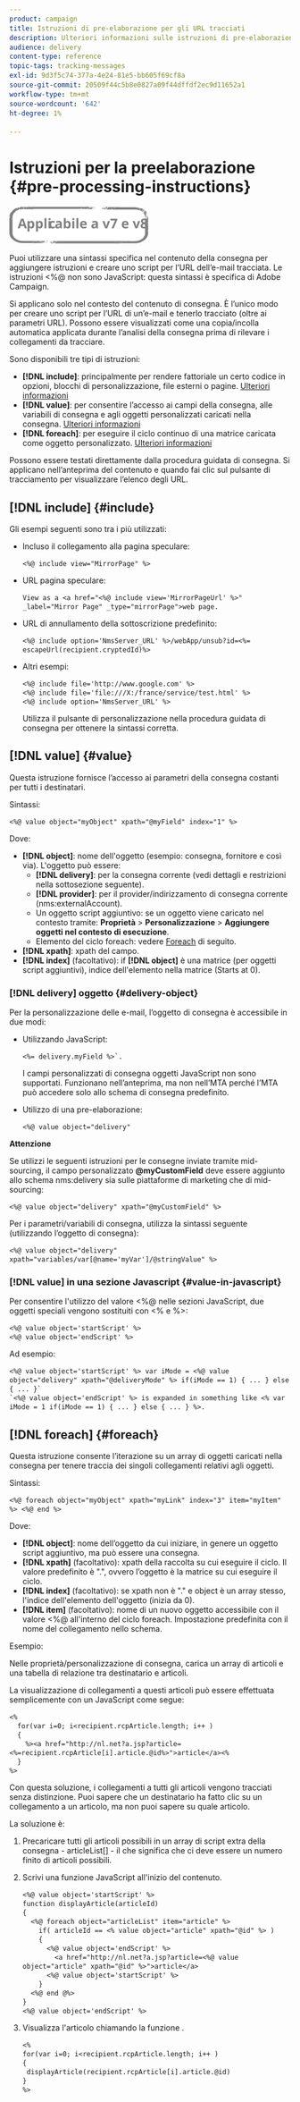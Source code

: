 ```yaml
---
product: campaign
title: Istruzioni di pre-elaborazione per gli URL tracciati
description: Ulteriori informazioni sulle istruzioni di pre-elaborazione da utilizzare per creare uno script dell’URL di un messaggio e-mail e tenerlo comunque traccia.
audience: delivery
content-type: reference
topic-tags: tracking-messages
exl-id: 9d3f5c74-377a-4e24-81e5-bb605f69cf8a
source-git-commit: 20509f44c5b8e0827a09f44dffdf2ec9d11652a1
workflow-type: tm+mt
source-wordcount: '642'
ht-degree: 1%

---
```


# Istruzioni per la preelaborazione {#pre-processing-instructions}

![](../../assets/common.svg)

Puoi utilizzare una sintassi specifica nel contenuto della consegna per aggiungere istruzioni e creare uno script per l’URL dell’e-mail tracciata. Le istruzioni &lt;%@ non sono JavaScript: questa sintassi è specifica di Adobe Campaign.

Si applicano solo nel contesto del contenuto di consegna. È l’unico modo per creare uno script per l’URL di un’e-mail e tenerlo tracciato (oltre ai parametri URL). Possono essere visualizzati come una copia/incolla automatica applicata durante l’analisi della consegna prima di rilevare i collegamenti da tracciare.

Sono disponibili tre tipi di istruzioni:

* **[!DNL include]**: principalmente per rendere fattoriale un certo codice in opzioni, blocchi di personalizzazione, file esterni o pagine. [Ulteriori informazioni](#include)
* **[!DNL value]**: per consentire l’accesso ai campi della consegna, alle variabili di consegna e agli oggetti personalizzati caricati nella consegna. [Ulteriori informazioni](#value)
* **[!DNL foreach]**: per eseguire il ciclo continuo di una matrice caricata come oggetto personalizzato. [Ulteriori informazioni](#foreach)

Possono essere testati direttamente dalla procedura guidata di consegna. Si applicano nell’anteprima del contenuto e quando fai clic sul pulsante di tracciamento per visualizzare l’elenco degli URL.

## [!DNL include] {#include}

Gli esempi seguenti sono tra i più utilizzati:

* Incluso il collegamento alla pagina speculare:

   ```
   <%@ include view="MirrorPage" %>  
   ```

* URL pagina speculare:

   ```
   View as a <a href="<%@ include view='MirrorPageUrl' %>" _label="Mirror Page" _type="mirrorPage">web page.
   ```

* URL di annullamento della sottoscrizione predefinito:

   ```
   <%@ include option='NmsServer_URL' %>/webApp/unsub?id=<%= escapeUrl(recipient.cryptedId)%>
   ```

* Altri esempi:

   ```
   <%@ include file='http://www.google.com' %>
   <%@ include file='file:///X:/france/service/test.html' %>
   <%@ include option='NmsServer_URL' %>
   ```

   Utilizza il pulsante di personalizzazione nella procedura guidata di consegna per ottenere la sintassi corretta.

## [!DNL value] {#value}

Questa istruzione fornisce l’accesso ai parametri della consegna costanti per tutti i destinatari.

Sintassi:

```
<%@ value object="myObject" xpath="@myField" index="1" %>
```

Dove:

* **[!DNL object]**: nome dell&#39;oggetto (esempio: consegna, fornitore e così via).
L&#39;oggetto può essere:
   * **[!DNL delivery]**: per la consegna corrente (vedi dettagli e restrizioni nella sottosezione seguente).
   * **[!DNL provider]**: per il provider/indirizzamento di consegna corrente (nms:externalAccount).
   * Un oggetto script aggiuntivo: se un oggetto viene caricato nel contesto tramite: **Proprietà** > **Personalizzazione** > **Aggiungere oggetti nel contesto di esecuzione**.
   * Elemento del ciclo foreach: vedere [Foreach](#foreach) di seguito.
* **[!DNL xpath]**: xpath del campo.
* **[!DNL index]** (facoltativo): if **[!DNL object]** è una matrice (per oggetti script aggiuntivi), indice dell&#39;elemento nella matrice (Starts at 0).

### [!DNL delivery] oggetto {#delivery-object}

Per la personalizzazione delle e-mail, l’oggetto di consegna è accessibile in due modi:

* Utilizzando JavaScript:

   ```
   <%= delivery.myField %>`.
   ```

   I campi personalizzati di consegna oggetti JavaScript non sono supportati. Funzionano nell’anteprima, ma non nell’MTA perché l’MTA può accedere solo allo schema di consegna predefinito.

* Utilizzo di una pre-elaborazione:

   ```
   <%@ value object="delivery"
   ```


**Attenzione**

Se utilizzi le seguenti istruzioni per le consegne inviate tramite mid-sourcing, il campo personalizzato **@myCustomField** deve essere aggiunto allo schema nms:delivery sia sulle piattaforme di marketing che di mid-sourcing:

```
<%@ value object="delivery" xpath="@myCustomField" %>
```

Per i parametri/variabili di consegna, utilizza la sintassi seguente (utilizzando l’oggetto di consegna):

```
<%@ value object="delivery" xpath="variables/var[@name='myVar']/@stringValue" %>
```

### [!DNL value] in una sezione Javascript {#value-in-javascript}

Per consentire l&#39;utilizzo del valore &lt;%@ nelle sezioni JavaScript, due oggetti speciali vengono sostituiti con &lt;% e %>:

```
<%@ value object='startScript' %>
<%@ value object='endScript' %>
```

Ad esempio:

```
<%@ value object='startScript' %> var iMode = <%@ value object="delivery" xpath="@deliveryMode" %> if(iMode == 1) { ... } else { ... }`
`<%@ value object='endScript' %> is expanded in something like <% var iMode = 1 if(iMode == 1) { ... } else { ... } %>.
```

## [!DNL foreach] {#foreach}

Questa istruzione consente l’iterazione su un array di oggetti caricati nella consegna per tenere traccia dei singoli collegamenti relativi agli oggetti.

Sintassi:

```
<%@ foreach object="myObject" xpath="myLink" index="3" item="myItem" %> <%@ end %>
```

Dove:

* **[!DNL object]**: nome dell’oggetto da cui iniziare, in genere un oggetto script aggiuntivo, ma può essere una consegna.
* **[!DNL xpath]** (facoltativo): xpath della raccolta su cui eseguire il ciclo. Il valore predefinito è &quot;.&quot;, ovvero l’oggetto è la matrice su cui eseguire il ciclo.
* **[!DNL index]** (facoltativo): se xpath non è &quot;.&quot; e object è un array stesso, l&#39;indice dell&#39;elemento dell&#39;oggetto (inizia da 0).
* **[!DNL item]** (facoltativo): nome di un nuovo oggetto accessibile con il valore &lt;%@ all&#39;interno del ciclo foreach. Impostazione predefinita con il nome del collegamento nello schema.

Esempio:

Nelle proprietà/personalizzazione di consegna, carica un array di articoli e una tabella di relazione tra destinatario e articoli.

La visualizzazione di collegamenti a questi articoli può essere effettuata semplicemente con un JavaScript come segue:

```
<%
  for(var i=0; i<recipient.rcpArticle.length; i++ )
  {
    %><a href="http://nl.net?a.jsp?article=<%=recipient.rcpArticle[i].article.@id%>">article</a><%
  }
%>
```

Con questa soluzione, i collegamenti a tutti gli articoli vengono tracciati senza distinzione. Puoi sapere che un destinatario ha fatto clic su un collegamento a un articolo, ma non puoi sapere su quale articolo.

La soluzione è:

1. Precaricare tutti gli articoli possibili in un array di script extra della consegna - articleList[] - il che significa che ci deve essere un numero finito di articoli possibili.
1. Scrivi una funzione JavaScript all&#39;inizio del contenuto.

   ```
   <%@ value object='startScript' %>
   function displayArticle(articleId)
   {
     <%@ foreach object="articleList" item="article" %>
       if( articleId == <% value object="article" xpath="@id" %> ) 
       {
         <%@ value object='endScript' %>
           <a href="http://nl.net?a.jsp?article=<%@ value object="article" xpath="@id" %>">article</a>
         <%@ value object='startScript' %>
       } 
     <%@ end @%>
   }
   <%@ value object='endScript' %>
   ```

1. Visualizza l&#39;articolo chiamando la funzione .

   ```
   <%
   for(var i=0; i<recipient.rcpArticle.length; i++ )
   {
    displayArticle(recipient.rcpArticle[i].article.@id)
   }
   %>
   ```
